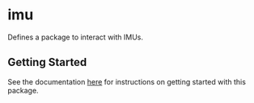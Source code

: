 # imu

Defines a package to interact with IMUs.

## Getting Started

See the documentation [here](https://docs.kscale.dev/robot/imu) for instructions on getting started with this package.
